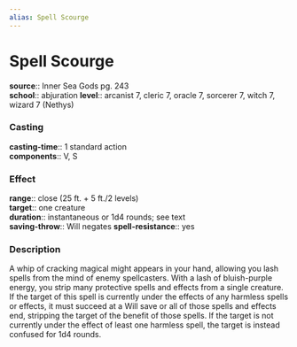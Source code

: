```yaml
---
alias: Spell Scourge
---
```


# Spell Scourge 

**source**:: Inner Sea Gods pg. 243  
**school**:: abjuration
**level**:: arcanist 7, cleric 7, oracle 7, sorcerer 7, witch 7, wizard 7 (Nethys)

### Casting 

**casting-time**:: 1 standard action  
**components**:: V, S

### Effect 

**range**:: close (25 ft. + 5 ft./2 levels)  
**target**:: one creature  
**duration**:: instantaneous or 1d4 rounds; see text  
**saving-throw**:: Will negates
**spell-resistance**:: yes

### Description 

A whip of cracking magical might appears in your hand, allowing you lash spells from the mind of enemy spellcasters. With a lash of bluish-purple energy, you strip many protective spells and effects from a single creature. If the target of this spell is currently under the effects of any harmless spells or effects, it must succeed at a Will save or all of those spells and effects end, stripping the target of the benefit of those spells. If the target is not currently under the effect of least one harmless spell, the target is instead confused for 1d4 rounds.
